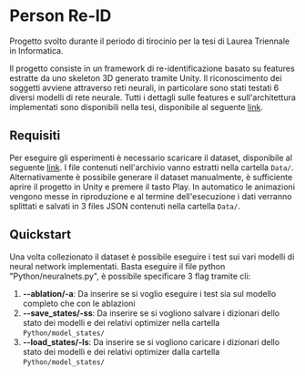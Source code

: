 # Person Re-ID
Progetto svolto durante il periodo di tirocinio per la tesi di Laurea Triennale in Informatica.

Il progetto consiste in un framework di re-identificazione basato su features estratte da uno skeleton 3D generato tramite Unity.
Il riconoscimento dei soggetti avviene attraverso reti neurali, in particolare sono stati testati 6 diversi modelli di rete neurale.
Tutti i dettagli sulle features e sull'architettura implementati sono disponibili nella tesi, disponibile al seguente [link](https://mega.nz/file/SMgUwbCJ#N4F3ho9f072BR4Yi3jA6_D2MoyZ4QjfcdkORLirLmVw).

## Requisiti
Per eseguire gli esperimenti è necessario scaricare il dataset, disponibile al seguente [link](https://mega.nz/file/nVJ2BY5I#s_RMEE3Wtt5zzKHnZYb6ljvNs4F3qNqqAeb0LK-6awM).
I file contenuti nell'archivio vanno estratti nella cartella `Data/`.
Alternativamente è possibile generare il dataset manualmente, è sufficiente aprire il progetto in Unity e premere il tasto Play.
In automatico le animazioni vengono messe in riproduzione e al termine dell'esecuzione i dati verranno splittati e salvati in 3 files JSON contenuti nella cartella `Data/`.

## Quickstart
Una volta collezionato il dataset è possibile eseguire i test sui vari modelli di neural network implementati.
Basta eseguire il file python "Python/neuralnets.py", è possibile specificare 3 flag tramite cli:

1. __--ablation/-a__: Da inserire se si voglio eseguire i test sia sul modello completo che con le ablazioni
2. __--save_states/-ss__: Da inserire se si vogliono salvare i dizionari dello stato dei modelli e dei relativi optimizer nella cartella `Python/model_states/`
3. __--load_states/-ls__: Da inserire se si vogliono caricare i dizionari dello stato dei modelli e dei relativi optimizer dalla cartella `Python/model_states/`

